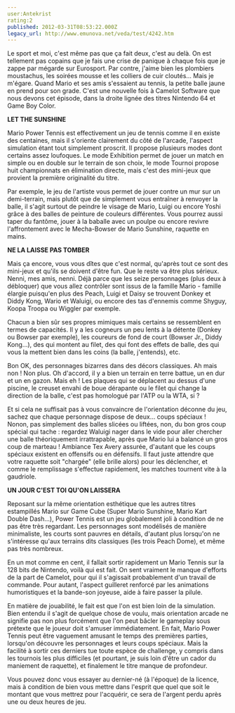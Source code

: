 ```yaml
---
user:Antekrist
rating:2
published: 2012-03-31T08:53:22.000Z
legacy_url: http://www.emunova.net/veda/test/4242.htm
---
```

Le sport et moi, c'est même pas que ça fait deux, c'est au delà. On est tellement pas copains que je fais une crise de panique à chaque fois que je zappe par mégarde sur Eurosport. Par contre, j'aime bien les plombiers moustachus, les soirées mousse et les colliers de cuir cloutés... Mais je m'égare. Quand Mario et ses amis s'essaient au tennis, la petite balle jaune en prend pour son grade. C'est une nouvelle fois à Camelot Software que nous devons cet épisode, dans la droite lignée des titres Nintendo 64 et Game Boy Color.  

  

**LET THE SUNSHINE**  

Mario Power Tennis est effectivement un jeu de tennis comme il en existe des centaines, mais il s'oriente clairement du côté de l'arcade, l'aspect simulation étant tout simplement proscrit. Il propose plusieurs modes dont certains assez loufoques. Le mode Exhibition permet de jouer un match en simple ou en double sur le terrain de son choix, le mode Tournoi propose huit championnats en élimination directe, mais c'est des mini-jeux que provient la première originalité du titre.  

Par exemple, le jeu de l'artiste vous permet de jouer contre un mur sur un demi-terrain, mais plutôt que de simplement vous entraîner à renvoyer la balle, il s'agit surtout de peindre le visage de Mario, Luigi ou encore Yoshi grâce à des balles de peinture de couleurs différentes. Vous pourrez aussi taper du fantôme, jouer à la baballe avec un poulpe ou encore revivre l'affrontement avec le Mecha-Bowser de Mario Sunshine, raquette en mains.  

  

**NE LA LAISSE PAS TOMBER**  

Mais ça encore, vous vous dîtes que c'est normal, qu'après tout ce sont des mini-jeux et qu'ils se doivent d'être fun. Que le reste va être plus sérieux. Nenni, mes amis, nenni. Déjà parce que les seize personnages (plus deux à débloquer) que vous allez contrôler sont issus de la famille Mario - famille élargie puisqu'en plus des Peach, Luigi et Daisy se trouvent Donkey et Diddy Kong, Wario et Waluigi, ou encore des tas d'ennemis comme Shyguy, Koopa Troopa ou Wiggler par exemple.  

Chacun a bien sûr ses propres mimiques mais certains se ressemblent en termes de capacités. Il y a les cogneurs un peu lents à la détente (Donkey ou Bowser par exemple), les coureurs de fond de court (Bowser Jr., Diddy Kong...), des qui montent au filet, des qui font des effets de balle, des qui vous la mettent bien dans les coins (la balle, j'entends), etc.  

Bon OK, des personnages bizarres dans des décors classiques. Ah mais non ! Non plus. Oh d'accord, il y a bien un terrain en terre battue, un en dur et un en gazon. Mais eh ! Les plaques qui se déplacent au dessus d'une piscine, le creuset envahi de boue dérapante ou le filet qui change la direction de la balle, c'est pas homologué par l'ATP ou la WTA, si ?  

Et si cela ne suffisait pas à vous convaincre de l'orientation déconne du jeu, sachez que chaque personnage dispose de deux... coups spéciaux ! Nonon, pas simplement des balles slicées ou liftées, non, du bon gros coup spécial qui tache : regardez Waluigi nager dans le vide pour aller chercher une balle théoriquement irrattrapable, après que Mario lui a balancé un gros coup de marteau ! Ambiance Tex Avery assurée, d'autant que les coups spéciaux existent en offensifs ou en défensifs. Il faut juste attendre que votre raquette soit "chargée" (elle brille alors) pour les déclencher, et comme le remplissage s'effectue rapidement, les matches tournent vite à la gaudriole.  

  

**UN JOUR C'EST TOI QU'ON LAISSERA**  

Reposant sur la même orientation esthétique que les autres titres estampillés Mario sur Game Cube (Super Mario Sunshine, Mario Kart Double Dash...), Power Tennis est un jeu globalement joli à condition de ne pas être très regardant. Les personnages sont modélisés de manière minimaliste, les courts sont pauvres en détails, d'autant plus lorsqu'on ne s'intéresse qu'aux terrains dits classiques (les trois Peach Dome), et même pas très nombreux.  

En un mot comme en cent, il fallait sortir rapidement un Mario Tennis sur la 128 bits de Nintendo, voilà qui est fait. On sent vraiment le manque d'efforts de la part de Camelot, pour qui il s'agissait probablement d'un travail de commande. Pour autant, l'aspect guilleret renforcé par les animations humoristiques et la bande-son joyeuse, aide à faire passer la pilule.  

En matière de jouabilité, le fait est que l'on est bien loin de la simulation. Bien entendu il s'agit de quelque chose de voulu, mais orientation arcade ne signifie pas non plus forcément que l'on peut bâcler le gameplay sous prétexte que le joueur doit s'amuser immédiatement. En fait, Mario Power Tennis peut être vaguement amusant le temps des premières parties, lorsqu'on découvre les personnages et leurs coups spéciaux. Mais la facilité à sortir ces derniers tue toute espèce de challenge, y compris dans les tournois les plus difficiles (et pourtant, je suis loin d'être un cador du maniement de raquette), et finalement le titre manque de profondeur.  

Vous pouvez donc vous essayer au dernier-né (à l'époque) de la licence, mais à condition de bien vous mettre dans l'esprit que quel que soit le montant que vous mettrez pour l'acquérir, ce sera de l'argent perdu après une ou deux heures de jeu.